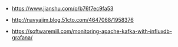 - https://www.jianshu.com/p/b76f7ec9fa53

- http://navyaijm.blog.51cto.com/4647068/1958376

- https://softwaremill.com/monitoring-apache-kafka-with-influxdb-grafana/
